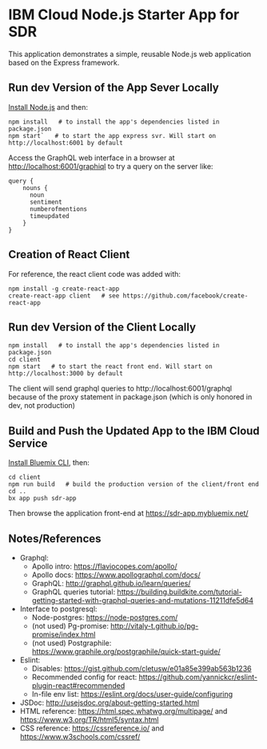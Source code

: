 # IBM Cloud Node.js Starter App for SDR

This application demonstrates a simple, reusable Node.js web application based on the Express framework.

## Run dev Version of the App Sever Locally

[Install Node.js](https://nodejs.org/en/download/) and then:

```
npm install   # to install the app's dependencies listed in package.json
npm start`   # to start the app express svr. Will start on http://localhost:6001 by default
```

Access the GraphQL web interface in a browser at <http://localhost:6001/graphiql> to try a query on the server like:

```
query {
    nouns {
      noun
      sentiment
      numberofmentions
      timeupdated
    }
}
```

## Creation of React Client

For reference, the react client code was added with:

```
npm install -g create-react-app
create-react-app client   # see https://github.com/facebook/create-react-app
```

## Run dev Version of the Client Locally

```
npm install   # to install the app's dependencies listed in package.json
cd client
npm start   # to start the react front end. Will start on http://localhost:3000 by default
```

The client will send graphql queries to http://localhost:6001/graphql because of the proxy statement in package.json (which is only honored in dev, not production)

## Build and Push the Updated App to the IBM Cloud Service

[Install Bluemix CLI](https://console.bluemix.net/docs/cli/reference/bluemix_cli/get_started.html), then:

```
cd client
npm run build   # build the production version of the client/front end
cd ..
bx app push sdr-app
```

Then browse the application front-end at https://sdr-app.mybluemix.net/

## Notes/References

- Graphql:
    - Apollo intro: https://flaviocopes.com/apollo/
    - Apollo docs: https://www.apollographql.com/docs/
    - GraphQL: http://graphql.github.io/learn/queries/
    - GraphQL queries tutorial: https://building.buildkite.com/tutorial-getting-started-with-graphql-queries-and-mutations-11211dfe5d64
- Interface to postgresql:
    - Node-postgres: https://node-postgres.com/
    - (not used) Pg-promise: http://vitaly-t.github.io/pg-promise/index.html
    - (not used) Postgraphile: https://www.graphile.org/postgraphile/quick-start-guide/
- Eslint:
    - Disables: https://gist.github.com/cletusw/e01a85e399ab563b1236
    - Recommended config for react: https://github.com/yannickcr/eslint-plugin-react#recommended
    - In-file env list: https://eslint.org/docs/user-guide/configuring
- JSDoc: http://usejsdoc.org/about-getting-started.html
- HTML reference: https://html.spec.whatwg.org/multipage/ and https://www.w3.org/TR/html5/syntax.html
- CSS reference: https://cssreference.io/ and https://www.w3schools.com/cssref/
